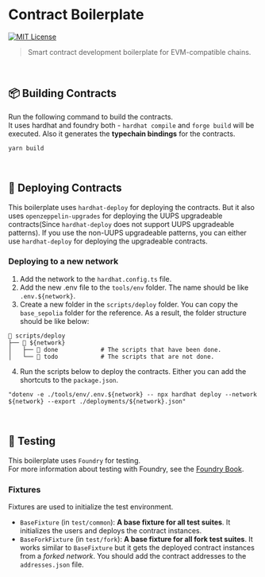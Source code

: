 # Contract Boilerplate

[![MIT License](https://img.shields.io/badge/license-MIT-blue.svg?color=green&labelColor=#5D5D5D)](https://github.com/toss/suspensive/blob/main/LICENSE)

> Smart contract development boilerplate for EVM-compatible chains.
> <br>

<br/>

## 📦 Building Contracts

Run the following command to build the contracts.<br/>
It uses hardhat and foundry both - `hardhat compile` and `forge build` will be executed. Also it generates the **typechain bindings** for the contracts.

```
yarn build
```

<br/>

## 🚀 Deploying Contracts

This boilerplate uses `hardhat-deploy` for deploying the contracts.
But it also uses `openzeppelin-upgrades` for deploying the UUPS upgradeable contracts(Since `hardhat-deploy` does not support UUPS upgradeable patterns). If you use the non-UUPS upgradeable patterns, you can either use `hardhat-deploy` for deploying the upgradeable contracts.

### Deploying to a new network

1. Add the network to the `hardhat.config.ts` file.
2. Add the new .env file to the `tools/env` folder. The name should be like `.env.${network}`.
3. Create a new folder in the `scripts/deploy` folder. You can copy the `base_sepolia` folder for the reference. As a result, the folder structure should be like below:

```
📁 scripts/deploy
├── 📁 ${network}
│   ├── 📁 done            # The scripts that have been done.
│   └── 📁 todo            # The scripts that are not done.
```

4. Run the scripts below to deploy the contracts. Either you can add the shortcuts to the `package.json`.

```
"dotenv -e ./tools/env/.env.${network} -- npx hardhat deploy --network ${network} --export ./deployments/${network}.json"
```

<br/>

## 🧪 Testing

This boilerplate uses `Foundry` for testing.<br/>
For more information about testing with Foundry, see the [Foundry Book](https://book.getfoundry.sh/forge/tests).

### Fixtures

Fixtures are used to initialize the test environment.

- `BaseFixture` (in `test/common`): **A base fixture for all test suites**. It initializes the users and deploys the contract instances.
- `BaseForkFixture` (in `test/fork`): **A base fixture for all fork test suites**. It works similar to `BaseFixture` but it gets the deployed contract instances from a _forked network_. You should add the contract addresses to the `addresses.json` file.
